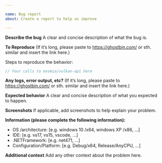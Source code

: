 ```yaml
---

name: Bug report
about: Create a report to help us improve

---
```


**Describe the bug**
A clear and concise description of what the bug is.

**To Reproduce**
(If it’s long, please paste to https://ghostbin.com/ or sth. similar and insert the link here.)

Steps to reproduce the behavior:
```csharp
// Your calls to exomia/vulkan-api here
```
**Any logs, error output, etc?**
(If it’s long, please paste to https://ghostbin.com/ or sth. similar and insert the link here.)

**Expected behavior**
A clear and concise description of what you expected to happen.

**Screenshots**
If applicable, add screenshots to help explain your problem.

**Information (please complete the following information):**
 - OS /architecture: [e.g. windows 10 /x64, windows XP /x86, ...]
 - IDE: [e.g. vs17, vs15, vscode, ...]
 - .NETFramework: [e.g. net471, ...]
 - Configuration/Platform: [e.g. Debug/x64, Release/AnyCPU, ...]

**Additional context**
Add any other context about the problem here.
